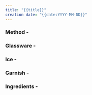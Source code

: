 ```yaml
---
title: "{{title}}"
creation date: "{{date:YYYY-MM-DD}}"
---
```


### Method -

### Glassware -

### Ice -

### Garnish -

### Ingredients -